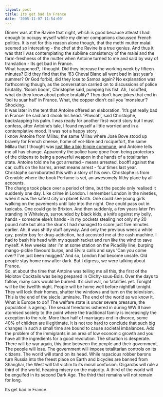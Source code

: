 ```yaml
---
layout: post
title: Its get bad in France
date: '2005-11-07 11:54:00'
---
```


Dinner was at the Ravine that night, which is good because atleast I had enough to occupy myself while my dinner companions discussed French politics. It is not for this reason alone though, that the methi mutter malai seemed so interesting - the chef at the Ravine is a true genius. And thus it was that I was contemplating the sublime consistency of the malai and the farm-freshness of the mutter when Antoine turned to me and said by way of translation - Its get bad in France.<br/>
 What happened?, I thought. Did they increase the working week by fifteen minutes? Did they find that the &lsquo;63 Cheval Blanc all went bad in last year&rsquo;s summer? Or God forbid, did they lose to Samoa again? No explanation was forthcoming though, as the conversation carried on to discussions of police brutality. 'Boom boom&rsquo;, Christophe said, pumping his fist. Ah, I scoffed, what do they know about police brutality? They don&rsquo;t have jokes that end in 'bol tu suar hai!&rsquo; in France. What, the copper didn&rsquo;t call you 'monsieur&rsquo;? Shocking.<br/>
 It was later in the tent that Antoine offered an elaboration. 'It&rsquo;s get really bad in France&rsquo; he said and shook his head. 'Phwoah&rsquo;, said Christophe, backslapping his palm. I was ready for another first-world story but I must confess, after Antoine&rsquo;s tale, I found myself a little worried and in a contemplative mood. It was not a happy story.<br/>
I know Antoine from Millau, the same Millau where Jose Bove stood up bravely for French cheese, home of vol-libre and rocquefort, the same Millau that I thought was <a href="http://hansel.rediffblogs.com/2003_22_06_hansel_archive.html#1056281416" target="_blank">just like a big hippie commune</a>, and Antoine tells me all has change. Apparently the police have gone from being protectors of the citizens to being a powerful weapon in the hands of a totalitarian state. Antoine told me he got arrested - means arrested, booff! against the car, cuffs on the harms, arrest means arrest - four times last year. Christophe corroborated this with a story of his own. Christophe is from Grenoble where the book Perfume is set, an awesomely filthy place by all accounts. <br/>
 The change took place over a period of time, but the people only realised it suddenly one day. Like crime in London. I remember London in the nineties, when it was the safest city on planet Earth. One could see young girls walking on the pavements until late into the night. One could pass out in taxicabs. One could go to Brixton. And then suddenly, a few years later I&rsquo;m standing in Whiteleys, surrounded by black kids, a knife against my belly, hands - someone else&rsquo;s hands - in my pockets stealing not only my 20 pound note but also the skunk I had managed to score just five minutes earlier. Ah, it was shitty stuff anyway. And only the previous week a white guy, poster boy for drug-addiction, had accosted me at the cash machine. I had to bash his head with my squash racket and run like the wind to save myself. A few weeks later I&rsquo;m at some station on the Picadilly line, burping mango-pickle flavourd burps, and Elvira calls and says 'Can you come over? I&rsquo;ve just been mugged.&rsquo; And so, London had become unsafe. Old people stay home now after dark. But I digress, we were talking about France.<br/>
 So, at about the time that Antoine was telling me all this, the first of the Molotov Cocktails was being prepared in Clichy-sous-Bois. Over the days to follow, many cars would be burned. It&rsquo;s civil war, no fatalities yet. Tonight will be the twelfth night. People will be home well before nightfall tonight. They will lock their homes, shutter the windows and turn on the television. This is the end of the siecle luminaire. The end of the world as we know it.<br/>
 What is Europe to do? The welfare state is under severe pressure, the population is ageing. The sexual freedoms ushered in during WW II have atomised society to the point where the traditional family is increasingly the exception to the rule. More than half of marriages end in divorce, some 40% of children are illegitimate. It is not too hard to conclude that such big changes in such a small time are bound to cause societal imbalances. Add the problem of the immigrants in an area of low economic growth and you have all the ingredients for a good revolution. The situation is desperate. There will be war again, this time between the people and their government. The people will lose. The government will impose totalitarian controls on its citizens. The world will stand on its head. While rapacious robber barons turn Russia into the freest place on Earth and bicycles are banned from Shanghai, the West will fall victim to its moral confusion. Oligarchs will rule a third of the world, heaping misery on the majority. A third of the world will be engulfed in its second Dark Age. The third that remains will not remain for long.

Its get bad in France.